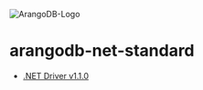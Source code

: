 ![ArangoDB-Logo](https://www.arangodb.com/docs/assets/arangodb_logo_2016_inverted.png)

# arangodb-net-standard

- [.NET Driver v1.1.0](https://arangodb-community.github.io/arangodb-net-standard/v1-1-0/index.html)

